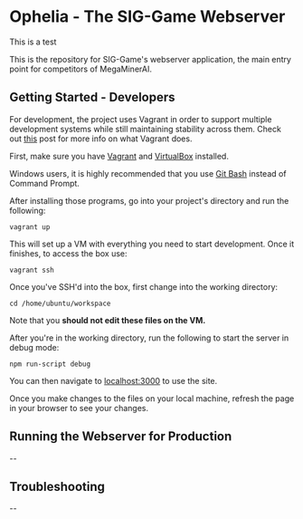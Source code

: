# Ophelia - The SIG-Game Webserver

This is a test

This is the repository for SIG-Game's webserver application, the main entry point
for competitors of MegaMinerAI.

## Getting Started - Developers
For development, the project uses Vagrant in order to support multiple development
systems while still maintaining stability across them. Check out [this](http://siggame.io)
 post for more info on what Vagrant does.
 
 First, make sure you have [Vagrant](https://www.vagrantup.com/downloads.html)
 and [VirtualBox](https://www.virtualbox.org/wiki/Downloads) installed.
 
 Windows users, it is highly recommended that you use
 [Git Bash](https://git-scm.com/downloads) instead of Command Prompt.
 
 After installing those programs, go into your project's directory and run the following:
```
vagrant up
```
This will set up a VM with everything you need to start development. Once it finishes,
to access the box use:

```
vagrant ssh
```
Once you've SSH'd into the box, first change into the working directory:
```
cd /home/ubuntu/workspace
```
Note that you **should not edit these files on the VM.**

After you're in the working directory, run the following to start the server in debug mode: 
```
npm run-script debug
``` 
You can then navigate to [localhost:3000](localhost:3000) to use the site.

Once you make changes to the files on your local machine, refresh the page in your browser
to see your changes. 

## Running the Webserver for Production

--

## Troubleshooting

--
